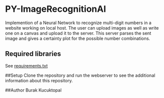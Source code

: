 # PY-ImageRecognitionAI
Implemention of a Neural Network to recognize multi-digit numbers in a website working on local host. The user can upload images as well as write one on a canvas and upload it to the server. This server parses the sent image and gives a certainty plot for the possible number combinations.


## Required libraries
See <a href="https://github.com/BurakKTopal/PY-NumberRecognitionAI/blob/main/requirements.txt">requirements.txt</a>

##Setup
Clone the repository and run the webserver to see the additional information about this repository. 


##Author
Burak Kucuktopal
